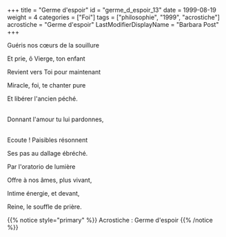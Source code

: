 +++
title = "Germe d'espoir"
id = "germe_d_espoir_13"
date = 1999-08-19
weight = 4
categories = ["Foi"]
tags = ["philosophie", "1999", "acrostiche"]
acrostiche = "Germe d'espoir"
LastModifierDisplayName = "Barbara Post"
+++

Guéris nos cœurs de la souillure

Et prie, ô Vierge, ton enfant

Revient vers Toi pour maintenant

Miracle, foi, te chanter pure

Et libérer l'ancien péché.

 \
Donnant l'amour tu lui pardonnes,

 \
Ecoute ! Paisibles résonnent

Ses pas au dallage ébréché.

Par l'oratorio de lumière

Offre à nos âmes, plus vivant,

Intime énergie, et devant,

Reine, le souffle de prière.

{{% notice style="primary" %}}
Acrostiche : Germe d'espoir
{{% /notice %}}
